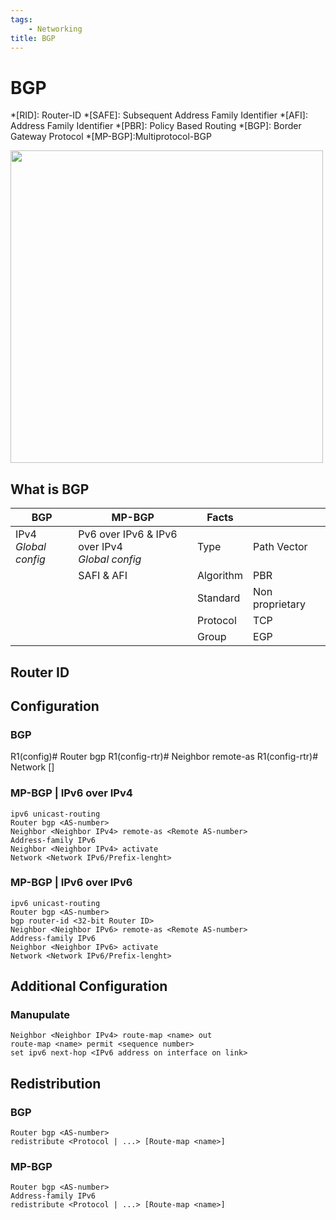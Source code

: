 ```yaml
---
tags:
    - Networking
title: BGP
---
```

# BGP
*[RID]: Router-ID
*[SAFE]: Subsequent Address Family Identifier
*[AFI]: Address Family Identifier
*[PBR]: Policy Based Routing
*[BGP]: Border Gateway Protocol
*[MP-BGP]:Multiprotocol-BGP

<img src=../assets/BGP.png width=500>

## What is BGP

| BGP                  | MP-BGP         | Facts        |                  |
| ---------------------- | ------------------------- | ------------ | ---------------- |
| IPv4<br>*Global config*      | Pv6 over IPv6 & IPv6 over IPv4<br>*Global config*             | Type         | Path Vector  |
|       | SAFI & AFI   | Algorithm    | PBR     |
|    |    | Standard     | Non proprietary  |
|                        |                           | Protocol     | TCP              |
|                        |                           | Group        | EGP              |

## Router ID

## Configuration
### BGP
R1(config)# Router bgp <AS-number>
R1(config-rtr)# Neighbor <Neighbor IP> remote-as <Remote AS-number>
R1(config-rtr)# Network <Network adress> [<Subnet mask>]

### MP-BGP | IPv6 over IPv4
    ipv6 unicast-routing
    Router bgp <AS-number>
    Neighbor <Neighbor IPv4> remote-as <Remote AS-number>
    Address-family IPv6
    Neighbor <Neighbor IPv4> activate
    Network <Network IPv6/Prefix-lenght>

### MP-BGP | IPv6 over IPv6
    ipv6 unicast-routing
    Router bgp <AS-number>
    bgp router-id <32-bit Router ID>
    Neighbor <Neighbor IPv6> remote-as <Remote AS-number>
    Address-family IPv6
    Neighbor <Neighbor IPv6> activate
    Network <Network IPv6/Prefix-lenght>

## Additional Configuration
### Manupulate
    Neighbor <Neighbor IPv4> route-map <name> out
    route-map <name> permit <sequence number>
    set ipv6 next-hop <IPv6 address on interface on link>

## Redistribution
### BGP
    Router bgp <AS-number>
    redistribute <Protocol | ...> [Route-map <name>]

### MP-BGP
    Router bgp <AS-number>
    Address-family IPv6
    redistribute <Protocol | ...> [Route-map <name>]